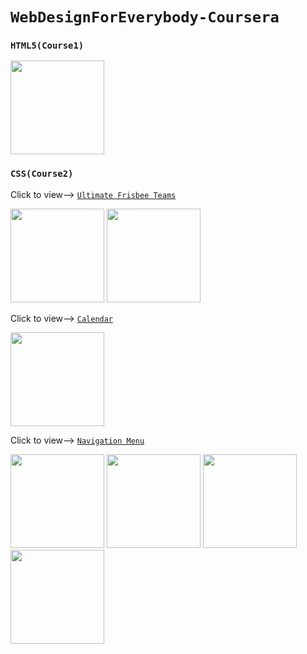 # ``` WebDesignForEverybody-Coursera ```

### ``` HTML5(Course1) ```

<img src="https://github.com/intrepid-ishan/WebDesignForEverybody-Coursera/blob/master/Course1/Week3/Assignment/final.PNG" height=150px>


### ``` CSS(Course2) ```
Click to view--> <a href="https://intrepid-ishan.github.io/WebDesignForEverybody-Coursera/Course2/Week4/Assignment/teams.html">``` Ultimate Frisbee Teams ```</a> 

<img src="https://github.com/intrepid-ishan/WebDesignForEverybody-Coursera/blob/master/Course2/Week4/Assignment/teams.PNG"  height=150px>

<img src="https://github.com/intrepid-ishan/WebDesignForEverybody-Coursera/blob/master/Course2/Week4/Assignment/home.PNG"  height=150px>

Click to view--> <a href="https://intrepid-ishan.github.io/WebDesignForEverybody-Coursera/Course2/Week4/Code/calendar.html">``` Calendar ```</a> 

<img src="https://github.com/intrepid-ishan/WebDesignForEverybody-Coursera/blob/master/Course2/Week4/Code/calendar.PNG"  height=150px>


Click to view--> <a href="https://intrepid-ishan.github.io/WebDesignForEverybody-Coursera/Course2/Week4/Code/Navigation.html">``` Navigation Menu ```</a> 

<img src="https://github.com/intrepid-ishan/WebDesignForEverybody-Coursera/blob/master/Course2/Week4/Code/Navigation.PNG"  height=150px>

<img src="https://github.com/intrepid-ishan/WebDesignForEverybody-Coursera/blob/master/Course2/Week2/Code/about_me.PNG"  height=150px>

<img src="https://github.com/intrepid-ishan/WebDesignForEverybody-Coursera/blob/master/Course2/Week2/Code/about_me_edited.PNG"  height=150px>

<img src="https://github.com/intrepid-ishan/WebDesignForEverybody-Coursera/blob/master/Course2/Week1/Code/about_me.PNG"  height=150px>


